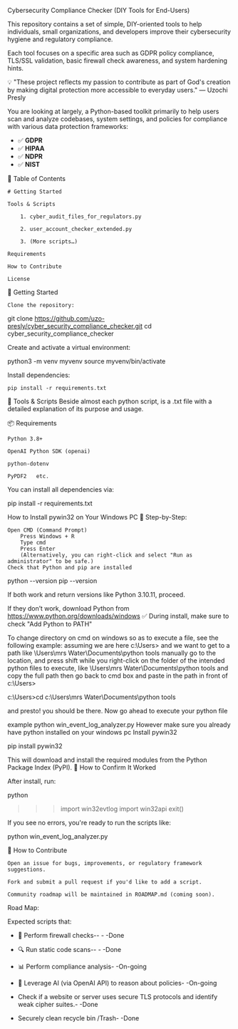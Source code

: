  Cybersecurity Compliance Checker (DIY Tools for End-Users)

This repository contains a set of simple, DIY-oriented tools to help individuals, small organizations, and developers improve their cybersecurity hygiene and regulatory compliance.

Each tool focuses on a specific area such as GDPR policy compliance, TLS/SSL validation, basic firewall check awareness, and system hardening hints.

   
 💡 "These project reflects my passion to contribute as part of God's creation by making digital protection more accessible to everyday users." — Uzochi Presly

You are looking at largely, a Python-based toolkit primarily to help users scan and analyze codebases, system settings,
 and policies for compliance with various data protection frameworks:

- ✅ **GDPR**
- ✅ **HIPAA**
- ✅ **NDPR**
- ✅ **NIST**

📁 Table of Contents
	
	# Getting Started

	Tools & Scripts

        1. cyber_audit_files_for_regulators.py 

        2. user_account_checker_extended.py

        3. (More scripts…)

	Requirements

	How to Contribute

	License

🧰 Getting Started

    Clone the repository:

git clone https://github.com/uzo-presly/cyber_security_compliance_checker.git
cd cyber_security_compliance_checker

Create and activate a virtual environment:

python3 -m venv myvenv
source myvenv/bin/activate

Install dependencies:

    pip install -r requirements.txt

🔧 Tools & Scripts
Beside almost each python script, is a .txt file with a detailed explanation of its purpose and usage.


📦 Requirements

    Python 3.8+

    OpenAI Python SDK (openai)

    python-dotenv

    PyPDF2   etc.

You can install all dependencies via:

pip install -r requirements.txt



How to Install pywin32 on Your Windows PC
🔧 Step-by-Step:

    Open CMD (Command Prompt)
        Press Windows + R
        Type cmd
        Press Enter
        (Alternatively, you can right-click and select "Run as administrator" to be safe.)
    Check that Python and pip are installed

python --version
pip --version

If both work and return versions like Python 3.10.11, proceed.

If they don’t work, download Python from https://www.python.org/downloads/windows
✅ During install, make sure to check "Add Python to PATH"

To change directory on cmd on windows so as to execute a file, see the following example:
assuming we are here 
c:\Users>
and we want to get to a  path like \Users\mrs Water\Documents\python tools
manually go to the location, and press shift while you right-click on the folder of the intended python files to execute, like \Users\mrs Water\Documents\python tools
and copy the full path
then go back to cmd box and paste in the path in front of c:\Users>


c:\Users>cd c:\Users\mrs Water\Documents\python tools

and presto! you should be there. Now go ahead to execute your python file

example python win_event_log_analyzer.py
However make sure you already have python installed on your windows pc
    Install pywin32

pip install pywin32

This will download and install the required modules from the Python Package Index (PyPI).
🔎 How to Confirm It Worked

After install, run:

python
>>> import win32evtlog
>>> import win32api
>>> exit()

If you see no errors, you're ready to run the scripts like:

python win_event_log_analyzer.py

🤝 How to Contribute

    Open an issue for bugs, improvements, or regulatory framework suggestions.

    Fork and submit a pull request if you'd like to add a script.

    Community roadmap will be maintained in ROADMAP.md (coming soon).

Road Map:

Expected scripts that:

- 🔐 Perform firewall checks--	-	-Done

- 🔍 Run static code scans--	-	-Done

- 📊 Perform compliance analysis-	-On-going

- 🧠 Leverage AI (via OpenAI API) to reason about policies-	-On-going

- Check if a website or server uses secure TLS protocols and identify weak cipher suites.-	-Done

- Securely clean recycle bin /Trash-	-Done
